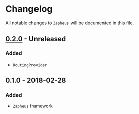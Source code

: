 # Changelog

All notable changes to `Zapheus` will be documented in this file.

## [0.2.0](https://github.com/zapheus/zapheus/compare/v0.1.0...v0.2.0) - Unreleased

### Added
- `RoutingProvider`

## 0.1.0 - 2018-02-28

### Added
- `Zapheus` framework